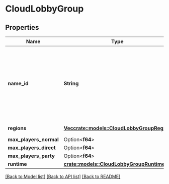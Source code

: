 # CloudLobbyGroup

## Properties

Name | Type | Description | Notes
------------ | ------------- | ------------- | -------------
**name_id** | **String** | A human readable short identifier used to references resources. Different than a `rivet.common#Uuid` because this is intended to be human readable. Different than `rivet.common#DisplayName` because this should not include special characters and be short. | 
**regions** | [**Vec<crate::models::CloudLobbyGroupRegion>**](CloudLobbyGroupRegion.md) | A list of game mode regions. | 
**max_players_normal** | Option<**f64**> | Unsigned 32 bit integer. | [optional]
**max_players_direct** | Option<**f64**> | Unsigned 32 bit integer. | [optional]
**max_players_party** | Option<**f64**> | Unsigned 32 bit integer. | [optional]
**runtime** | [**crate::models::CloudLobbyGroupRuntime**](CloudLobbyGroupRuntime.md) |  | 

[[Back to Model list]](../README.md#documentation-for-models) [[Back to API list]](../README.md#documentation-for-api-endpoints) [[Back to README]](../README.md)


